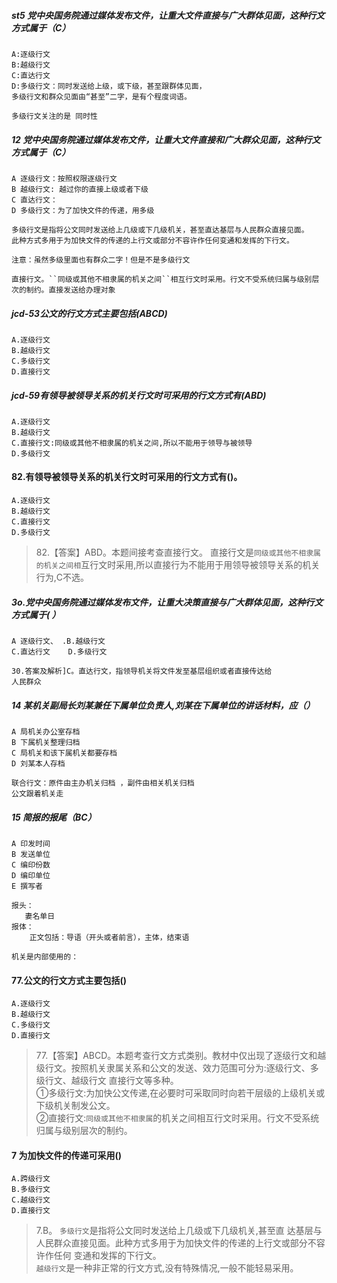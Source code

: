 ##### st5 党中央国务院通过媒体发布文件，让重大文件直接与广大群体见面，这种行文方式属于（C）
    A:逐级行文
    B:越级行文
    C:直达行文
    D:多级行文：同时发送给上级，或下级，甚至跟群体见面，
    多级行文和群众见面由“甚至”二字，是有个程度词语。
    
    多级行文关注的是 同时性

##### 12 党中央国务院通过媒体发布文件，让重大文件直接和广大群众见面，这种行文方式属于（C）
    A 逐级行文：按照权限逐级行文
    B 越级行文: 越过你的直接上级或者下级
    C 直达行文：
    D 多级行文：为了加快文件的传递，用多级
    
    多级行文是指将公文同时发送给上几级或下几级机关，甚至直达基层与人民群众直接见面。
    此种方式多用于为加快文件的传递的上行文或部分不容许作任何变通和发挥的下行文。
    
    注意：虽然多级里面也有群众二字！但是不是多级行文
    
    直接行文。``同级或其他不相隶属的机关之间``相互行文时采用。行文不受系统归属与级别层次的制约。直接发送给办理对象

##### jcd-53公文的行文方式主要包括(ABCD)
    A.逐级行文
    B.越级行文
    C.多级行文
    D.直接行文

##### jcd-59有领导被领导关系的机关行文时可采用的行文方式有(ABD)
    A.逐级行文
    B.越级行文
    C.直接行文:同级或其他不相隶属的机关之间,所以不能用于领导与被领导
    D.多级行文
    
#### 82.有领导被领导关系的机关行文时可采用的行文方式有()。
    A.逐级行文
    B.越级行文
    C.直接行文
    D.多级行文
    
>   82.【答案】ABD。本题间接考查直接行文。
直接行文是`同级或其他不相隶属的机关之间相`互行文时采用,所以直接行为不能用于用领导被领导关系的机关行为,C不选。

##### 3o.党中央国务院通过媒体发布文件，让重大决策直接与广大群体见面，这种行文方式属于( ）
    A 逐级行文、 .B.越级行文
    C.直达行文    D.多级行文
    
    30.答案及解析]C。直达行文，指领导机关将文件发至基层组织或者直接传达给
    人民群众




##### 14 某机关副局长刘某兼任下属单位负责人,刘某在下属单位的讲话材料，应（）
    A 局机关办公室存档
    B 下属机关整理归档
    C 局机关和该下属机关都要存档
    D 刘某本人存档
    
    联合行文：原件由主办机关归档 ，副件由相关机关归档
    公文跟着机关走

##### 15 简报的报尾（BC）
    A 印发时间
    B 发送单位
    C 编印份数
    D 编印单位
    E 撰写者
    
    报头：
       妻名单日
    报体：  
        正文包括：导语（开头或者前言），主体，结束语

    机关是内部使用的：        
                 
#### 77.公文的行文方式主要包括()
    A.逐级行文
    B.越级行文
    C.多级行文
    D.直接行文

>   77.【答案】ABCD。本题考查行文方式类别。教材中仅出现了逐级行文和越
级行文。按照机关隶属关系和公文的发送、效力范围可分为:逐级行文、多级行文、越级行文
直接行文等多种。<br>
①多级行文:为加快公文传递,在必要时可采取同时向若干层级的上级机关或下级机关制发公文。<br>
②直接行文:`同级或其他不相隶属`的机关之间相互行文时采用。行文不受系统归属与级别层次的制约。<br>    


#### 7 为加快文件的传递可采用()
    A.跨级行文
    B.多级行文
    C.越级行文
    D.直接行文
>   7.B。    `多级行文`是指将公文同时发送给上几级或下几级机关,甚至直
    达基层与人民群众直接见面。此种方式多用于为加快文件的传递的上行文或部分不容许作任何
    变通和发挥的下行文。     
        `越级行文`是一种非正常的行文方式,没有特殊情况,一般不能轻易采用。






    